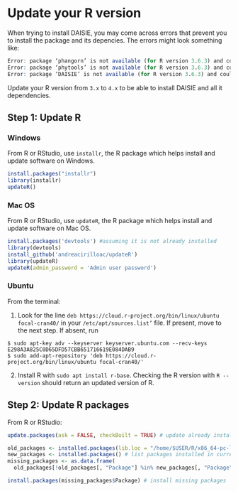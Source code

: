 # Update your R version

When trying to install DAISIE, you may come across errors that prevent you to install the package and its depencies. The errors might look something like:

```r
Error: package ‘phangorn’ is not available (for R version 3.6.3) and could not be installed.
Error: package ‘phytools’ is not available (for R version 3.6.3) and could not be installed.
Error: package ‘DAISIE’ is not available (for R version 3.6.3) and could not be installed.
```

Update your R version from `3.x` to `4.x` to be able to install DAISIE and all it dependencies.

## Step 1: Update R

### Windows
From R or RStudio, use `installr`, the R package which helps install and update software on Windows.

```r
install.packages("installr")
library(installr)
updateR()
```

### Mac OS
From R or RStudio, use `updateR`, the R package which helps install and update software on Mac OS.

```r
install.packages('devtools') #assuming it is not already installed
library(devtools)
install_github('andreacirilloac/updateR')
library(updateR)
updateR(admin_password = 'Admin user password')
```

### Ubuntu

From the terminal:

1. Look for the line `deb https://cloud.r-project.org/bin/linux/ubuntu focal-cran40/` in your `/etc/apt/sources.list’` file. If present, move to the next step. If absent, run 
```
$ sudo apt-key adv --keyserver keyserver.ubuntu.com --recv-keys E298A3A825C0D65DFD57CBB651716619E084DAB9
$ sudo add-apt-repository 'deb https://cloud.r-project.org/bin/linux/ubuntu focal-cran40/'
```
2. Install R with `sudo apt install r-base`. Checking the R version with `R --version` should return an updated version of R.

## Step 2: Update R packages

From R or RStudio:

```r
update.packages(ask = FALSE, checkBuilt = TRUE) # update already installed packages

old_packages <- installed.packages(lib.loc = "/home/$USER/R/x86_64-pc-linux-gnu-library/3.6/") # list packages installed in old R version. Change the path according to your software installation location and the old version number
new_packages <- installed.packages() # list packages installed in current, updated R version
missing_packages <- as.data.frame(
  old_packages[!old_packages[, "Package"] %in% new_packages[, "Package"],]) # list missing packages in new R version.

install.packages(missing_packages$Package) # install missing packages
```
